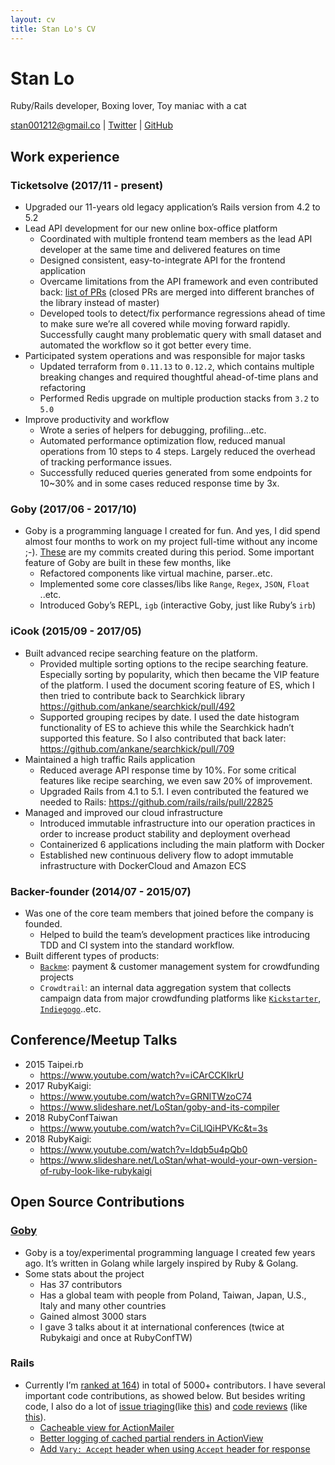 ```yaml
---
layout: cv
title: Stan Lo's CV
---
```

# Stan Lo

Ruby/Rails developer, Boxing lover, Toy maniac with a cat

<div id="webaddress">
  <a href="stan001212@gmail.com">stan001212@gmail.co</a>
| <a href="https://twitter.com/_st0012">Twitter</a>
| <a href="https://github.com/st0012">GitHub</a>
</div>

## Work experience
### Ticketsolve (2017/11 - present)
- Upgraded our 11-years old legacy application’s Rails version from 4.2 to 5.2
- Lead API development for our new  online box-office platform
  - Coordinated with multiple frontend team members as the lead API developer at the same time and delivered features on time
  - Designed consistent, easy-to-integrate API for the frontend application
  - Overcame limitations from the API framework and even contributed back: [list of PRs](https://github.com/cerebris/jsonapi-resources/pulls?q=is%3Apr+author%3Ast0012+is%3Aclosed) (closed PRs are merged into different branches of the library instead of master)
  - Developed tools to detect/fix performance regressions ahead of time to make sure we’re all covered while moving forward rapidly. Successfully caught many problematic query with small dataset and automated the workflow so it got better every time.
- Participated system operations and was responsible for major tasks
  - Updated terraform from `0.11.13` to `0.12.2`, which contains multiple breaking changes and required thoughtful ahead-of-time plans and refactoring
  - Performed Redis upgrade on multiple production stacks from `3.2` to `5.0`
- Improve productivity and workflow
  - Wrote a series of helpers for debugging, profiling…etc.
  - Automated performance optimization flow, reduced manual operations from 10 steps to 4 steps. Largely reduced the overhead of tracking performance issues.
  - Successfully reduced queries generated from some endpoints for 10~30% and in some cases reduced response time by 3x.

### Goby (2017/06 - 2017/10)
- Goby is a programming language I created for fun. And yes, I did spend almost four months to work on my project full-time without any income ;-). [These](https://github.com/goby-lang/goby/graphs/contributors?from=2017-06-03&to=2017-09-30&type=c) are my commits created during this period. Some important feature of Goby are built in these few months, like
  - Refactored components like virtual machine, parser..etc.
  - Implemented some core classes/libs like `Range`, `Regex`, `JSON`, `Float` ..etc.
  - Introduced Goby’s REPL, `igb` (interactive Goby, just like Ruby’s `irb`)

### iCook (2015/09 - 2017/05)
- Built advanced recipe searching feature on the platform.
  - Provided multiple sorting options to the recipe searching feature. Especially sorting by popularity, which then became the VIP feature of the platform. I used the document scoring feature of ES, which I then tried to contribute back to Searchkick library https://github.com/ankane/searchkick/pull/492
  - Supported grouping recipes by date. I used the date histogram functionality of ES to achieve this while the Searchkick hadn’t supported this feature. So I also contributed that back later: https://github.com/ankane/searchkick/pull/709
- Maintained a high traffic Rails application
  - Reduced average API response time by 10%. For some critical features like recipe searching, we even saw 20% of improvement.
  - Upgraded Rails from 4.1 to 5.1. I even contributed the featured we needed to Rails: https://github.com/rails/rails/pull/22825
- Managed and improved our cloud infrastructure
  - Introduced immutable infrastructure into our operation practices in order to increase product stability and deployment overhead
  - Containerized 6 applications including the main platform with Docker
  - Established new continuous delivery flow to adopt immutable infrastructure with DockerCloud and Amazon ECS
### Backer-founder (2014/07 - 2015/07)
- Was one of the core team members that joined before the company is founded.
  - Helped to build the team’s development practices like introducing TDD and CI system into the standard workflow. 
- Built different types of products:
  - [`Backme`](http://backme.tw): payment & customer management system  for crowdfunding projects
  - `Crowdtrail`: an internal data aggregation system that collects campaign data from major crowdfunding platforms like [`Kickstarter`](https://www.kickstarter.com), [`Indiegogo`](https://www.indiegogo.com)..etc.

## Conference/Meetup Talks
- 2015 Taipei.rb
  - https://www.youtube.com/watch?v=iCArCCKIkrU
- 2017 RubyKaigi: 
  - https://www.youtube.com/watch?v=GRNlTWzoC74
  - https://www.slideshare.net/LoStan/goby-and-its-compiler
- 2018 RubyConfTaiwan
  - https://www.youtube.com/watch?v=CiLlQiHPVKc&t=3s
- 2018 RubyKaigi: 
  - https://www.youtube.com/watch?v=ldqb5u4pQb0
  - https://www.slideshare.net/LoStan/what-would-your-own-version-of-ruby-look-like-rubykaigi

## Open Source Contributions

### [Goby](https://github.com/goby-lang/goby)
- Goby is a toy/experimental programming language I created few years ago. It’s written in Golang while largely inspired by Ruby & Golang. 
- Some stats about the project
  - Has 37 contributors
  - Has a global team with people from Poland, Taiwan, Japan, U.S., Italy and many other countries
  - Gained almost 3000 stars
  - I gave 3 talks about it at international conferences (twice at Rubykaigi and once at RubyConfTW)

### Rails
- Currently I’m [ranked at 164](https://contributors.rubyonrails.org/contributors/stan-lo/commits)) in total of 5000+ contributors. I have several important code contributions, as showed below. But besides writing code, I also do a lot of [issue triaging](https://github.com/rails/rails/issues?utf8=%E2%9C%93&q=is%253Aissue+commenter%253Ast0012)(like [this](https://github.com/rails/rails/issues/36177)) and [code reviews](https://github.com/rails/rails/pulls?q=is%3Apr+commenter%3Ast0012) (like [this](https://github.com/rails/rails/pull/36133)).
  - [Cacheable view for ActionMailer](https://github.com/rails/rails/pull/22825)
  - [Better logging of cached partial renders in ActionView](https://github.com/rails/rails/pull/25825)
  - [Add `Vary: Accept` header when using `Accept` header for response](https://github.com/rails/rails/pull/36213)

<!-- ### Footer

Last updated: Octobor 2019 -->


